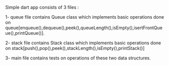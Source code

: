 Simple dart app consists of 3 files :

1- queue file contains Queue class which implements basic operations done on queue[enqueue(),dequeue(),peek(),queueLength(),isEmpty(),isertFrontQueue(),printQueue()].

2- stack file contains Stack class which implements basic operations done on stack[push(),pop(),peek(),stackLength(),isEmpty(),printStack()]

3- main file contains tests on operations of these two data structures.
